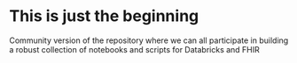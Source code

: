 # This is just the beginning
Community version of the repository where we can all participate in building a robust collection of notebooks and scripts for Databricks and FHIR
